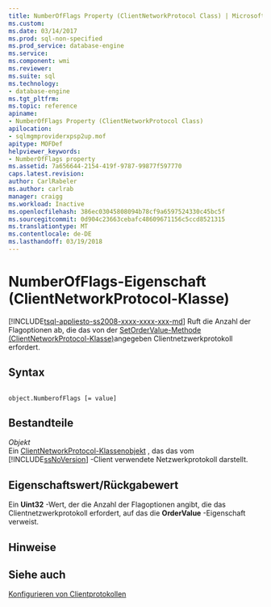 ```yaml
---
title: NumberOfFlags Property (ClientNetworkProtocol Class) | Microsoft Docs
ms.custom: 
ms.date: 03/14/2017
ms.prod: sql-non-specified
ms.prod_service: database-engine
ms.service: 
ms.component: wmi
ms.reviewer: 
ms.suite: sql
ms.technology:
- database-engine
ms.tgt_pltfrm: 
ms.topic: reference
apiname:
- NumberOfFlags Property (ClientNetworkProtocol Class)
apilocation:
- sqlmgmproviderxpsp2up.mof
apitype: MOFDef
helpviewer_keywords:
- NumberOfFlags property
ms.assetid: 7a656644-2154-419f-9787-99877f597770
caps.latest.revision: 
author: CarlRabeler
ms.author: carlrab
manager: craigg
ms.workload: Inactive
ms.openlocfilehash: 386ec03045808094b78cf9a6597524330c45bc5f
ms.sourcegitcommit: 0d904c23663cebafc48609671156c5ccd8521315
ms.translationtype: MT
ms.contentlocale: de-DE
ms.lasthandoff: 03/19/2018
---
```

# <a name="numberofflags-property-clientnetworkprotocol-class"></a>NumberOfFlags-Eigenschaft (ClientNetworkProtocol-Klasse)
[!INCLUDE[tsql-appliesto-ss2008-xxxx-xxxx-xxx-md](../../../includes/tsql-appliesto-ss2008-xxxx-xxxx-xxx-md.md)]
  Ruft die Anzahl der Flagoptionen ab, die das von der [SetOrderValue-Methode (ClientNetworkProtocol-Klasse)](../../../relational-databases/wmi-provider-configuration-classes/clientnetworkprotocol-class/setordervalue-method-clientnetworkprotocol-class.md)angegeben Clientnetzwerkprotokoll erfordert.  
  
## <a name="syntax"></a>Syntax  
  
```  
  
object.NumberofFlags [= value]  
```  
  
## <a name="parts"></a>Bestandteile  
 *Objekt*  
 Ein [ClientNetworkProtocol-Klassenobjekt](../../../relational-databases/wmi-provider-configuration-classes/clientnetworkprotocol-class/clientnetworkprotocol-class.md) , das das vom [!INCLUDE[ssNoVersion](../../../includes/ssnoversion-md.md)] -Client verwendete Netzwerkprotokoll darstellt.  
  
## <a name="property-valuereturn-value"></a>Eigenschaftswert/Rückgabewert  
 Ein **Uint32** -Wert, der die Anzahl der Flagoptionen angibt, die das Clientnetzwerkprotokoll erfordert, auf das die **OrderValue** -Eigenschaft verweist.  
  
## <a name="remarks"></a>Hinweise  
  
## <a name="see-also"></a>Siehe auch  
 [Konfigurieren von Clientprotokollen](http://technet.microsoft.com/library/ms181035.aspx)  
  
  
